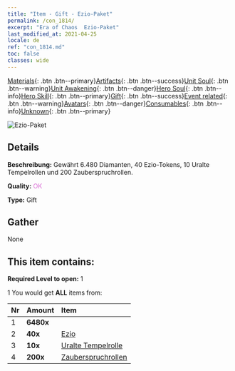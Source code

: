 ```yaml
---
title: "Item - Gift - Ezio-Paket"
permalink: /con_1814/
excerpt: "Era of Chaos  Ezio-Paket"
last_modified_at: 2021-04-25
locale: de
ref: "con_1814.md"
toc: false
classes: wide
---
```

 [Materials](/ItemsDE/){: .btn .btn--primary}[Artifacts](/ItemsDE/Artifacts/){: .btn .btn--success}[Unit Soul](/ItemsDE/UnitSoul/){: .btn .btn--warning}[Unit Awakening](/ItemsDE/UnitAwakening/){: .btn .btn--danger}[Hero Soul](/ItemsDE/HeroSoul/){: .btn .btn--info}[Hero Skill](/ItemsDE/HeroSkill/){: .btn .btn--primary}[Gift](/ItemsDE/Gift/){: .btn .btn--success}[Event related](/ItemsDE/Events/){: .btn .btn--warning}[Avatars](/ItemsDE/Avatars/){: .btn .btn--danger}[Consumables](/ItemsDE/Consumables/){: .btn .btn--info}[Unknown](/ItemsDE/Unknown/){: .btn .btn--primary}

 ![Ezio-Paket](/images/t/i_907435.png)

## Details
 **Beschreibung:** Gewährt 6.480 Diamanten, 40 Ezio-Tokens, 10 Uralte Tempelrollen und 200 Zauberspruchrollen.

 **Quality:** <span style="color: #DA70D6">OK</span>

 **Type:** Gift

## Gather

  None

## This item contains:

 **Required Level to open:** 1

 1 You would get **ALL** items  from:

  | Nr | Amount |     Item    |
  |:---|:-------|:------------|
  | 1 |  **6480x** | <i class="fas fa-gem"/> |  | 
  | 2 |  **40x** | [Ezio](/ItemsDE/her_398/) |  | 
  | 3 |  **10x** | [Uralte Tempelrolle](/ItemsDE/con_697/) |  | 
  | 4 |  **200x** | [Zauberspruchrollen](/ItemsDE/con_694/) |  | 
